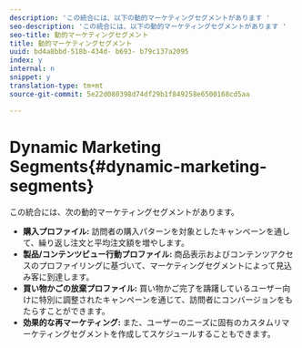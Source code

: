 ```yaml
---
description: 'この統合には、以下の動的マーケティングセグメントがあります '
seo-description: 'この統合には、以下の動的マーケティングセグメントがあります '
seo-title: 動的マーケティングセグメント
title: 動的マーケティングセグメント
uuid: bd4a8bbd-518b-434d- b693- b79c137a2095
index: y
internal: n
snippet: y
translation-type: tm+mt
source-git-commit: 5e22d080398d74df29b1f849258e6500168cd5aa

---
```



# Dynamic Marketing Segments{#dynamic-marketing-segments}

この統合には、次の動的マーケティングセグメントがあります。

* **購入プロファイル:** 訪問者の購入パターンを対象としたキャンペーンを通して、繰り返し注文と平均注文額を増やします。
* **製品/コンテンツビュー行動プロファイル:** 商品表示およびコンテンツアクセスのプロファイリングに基づいて、マーケティングセグメントによって見込み客に到達します。
* **買い物かごの放棄プロファイル:** 買い物かご完了を躊躇しているユーザー向けに特別に調整されたキャンペーンを通じて、訪問者にコンバージョンをもたらすことができます。
* **効果的な再マーケティング:** また、ユーザーのニーズに固有のカスタムリマーケティングセグメントを作成してスケジュールすることもできます。

